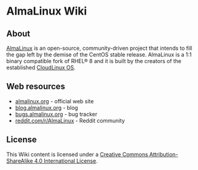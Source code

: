 # AlmaLinux Wiki


## About

[AlmaLinux](https://almalinux.org/) is an open-source, community-driven
project that intends to fill the gap left by the demise of the CentOS
stable release. AlmaLinux is a 1:1 binary compatible fork of RHEL® 8 and
it is built by the creators of the established
[CloudLinux OS](https://www.cloudlinux.com/all-products/product-overview/cloudlinuxos).


## Web resources

* [almalinux.org](https://almalinux.org/) - official web site
* [blog.almalinux.org](https://blog.almalinux.org) - blog
* [bugs.almalinux.org](https://bugs.almalinux.org) - bug tracker
* [reddit.com/r/AlmaLinux](https://www.reddit.com/r/AlmaLinux/) - Reddit community


## License

This Wiki content is licensed under a [Creative Commons Attribution-ShareAlike
4.0 International License](https://creativecommons.org/licenses/by-sa/4.0/).
